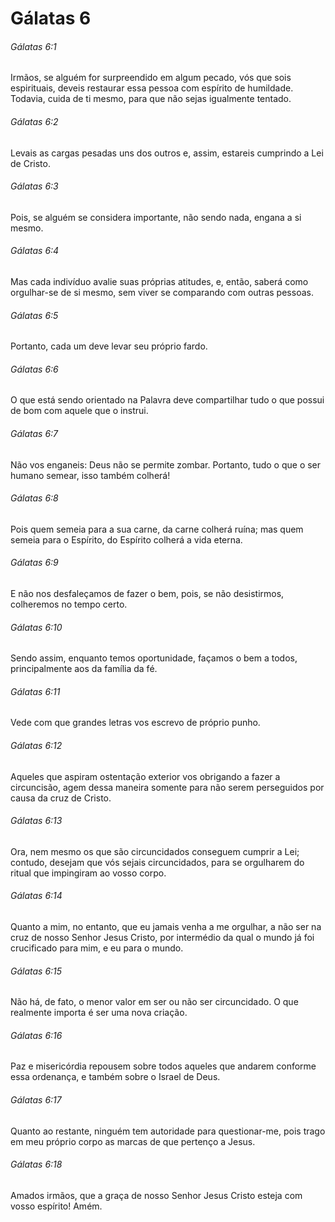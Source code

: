 # Gálatas 6

###### Gálatas 6:1

Irmãos, se alguém for surpreendido em algum pecado, vós que sois espirituais, deveis restaurar essa pessoa com espírito de humildade. Todavia, cuida de ti mesmo, para que não sejas igualmente tentado.

###### Gálatas 6:2

Levais as cargas pesadas uns dos outros e, assim, estareis cumprindo a Lei de Cristo.

###### Gálatas 6:3

Pois, se alguém se considera importante, não sendo nada, engana a si mesmo.

###### Gálatas 6:4

Mas cada indivíduo avalie suas próprias atitudes, e, então, saberá como orgulhar-se de si mesmo, sem viver se comparando com outras pessoas.

###### Gálatas 6:5

Portanto, cada um deve levar seu próprio fardo.

###### Gálatas 6:6

O que está sendo orientado na Palavra deve compartilhar tudo o que possui de bom com aquele que o instrui.

###### Gálatas 6:7

Não vos enganeis: Deus não se permite zombar. Portanto, tudo o que o ser humano semear, isso também colherá!

###### Gálatas 6:8

Pois quem semeia para a sua carne, da carne colherá ruína; mas quem semeia para o Espírito, do Espírito colherá a vida eterna.

###### Gálatas 6:9

E não nos desfaleçamos de fazer o bem, pois, se não desistirmos, colheremos no tempo certo.

###### Gálatas 6:10

Sendo assim, enquanto temos oportunidade, façamos o bem a todos, principalmente aos da família da fé.

###### Gálatas 6:11

Vede com que grandes letras vos escrevo de próprio punho.

###### Gálatas 6:12

Aqueles que aspiram ostentação exterior vos obrigando a fazer a circuncisão, agem dessa maneira somente para não serem perseguidos por causa da cruz de Cristo.

###### Gálatas 6:13

Ora, nem mesmo os que são circuncidados conseguem cumprir a Lei; contudo, desejam que vós sejais circuncidados, para se orgulharem do ritual que impingiram ao vosso corpo.

###### Gálatas 6:14

Quanto a mim, no entanto, que eu jamais venha a me orgulhar, a não ser na cruz de nosso Senhor Jesus Cristo, por intermédio da qual o mundo já foi crucificado para mim, e eu para o mundo.

###### Gálatas 6:15

Não há, de fato, o menor valor em ser ou não ser circuncidado. O que realmente importa é ser uma nova criação.

###### Gálatas 6:16

Paz e misericórdia repousem sobre todos aqueles que andarem conforme essa ordenança, e também sobre o Israel de Deus.

###### Gálatas 6:17

Quanto ao restante, ninguém tem autoridade para questionar-me, pois trago em meu próprio corpo as marcas de que pertenço a Jesus.

###### Gálatas 6:18

Amados irmãos, que a graça de nosso Senhor Jesus Cristo esteja com vosso espírito! Amém.


